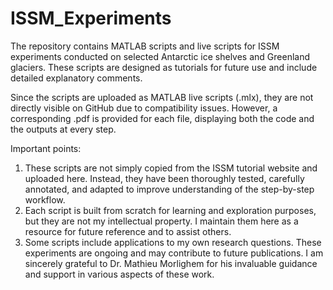 # ISSM_Experiments

The repository contains MATLAB scripts and live scripts for ISSM experiments conducted on selected Antarctic ice shelves and Greenland glaciers. These scripts are designed as tutorials for future use and include detailed explanatory comments. 

Since the scripts are uploaded as MATLAB live scripts (.mlx), they are not directly visible on GitHub due to compatibility issues. However, a corresponding .pdf is provided for each file, displaying both the code and the outputs at every step.

Important points:
1.	These scripts are not simply copied from the ISSM tutorial website and uploaded here. Instead, they have been thoroughly tested, carefully annotated, and adapted to improve understanding of the step-by-step workflow. 
2. Each script is built from scratch for learning and exploration purposes, but they are not my intellectual property. I maintain them here as a resource for future reference and to assist others.
3. Some scripts include applications to my own research questions. These experiments are ongoing and may contribute to future publications. I am sincerely grateful to Dr. Mathieu Morlighem for his invaluable guidance and support in various aspects of these work.
